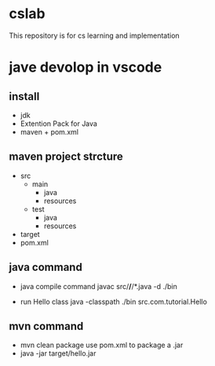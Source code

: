 # cslab

This repository is for cs learning and implementation

# jave devolop in vscode

## install

- jdk
- Extention Pack for Java
- maven + pom.xml

## maven project strcture

- src
  - main
    - java
    - resources
  - test
    - java
    - resources
- target
- pom.xml

## java command

- java compile command
  javac src/**/**/\*.java -d ./bin

- run Hello class
  java -classpath ./bin src.com.tutorial.Hello

## mvn command

- mvn clean package
  use pom.xml to package a .jar
- java -jar target/hello.jar
